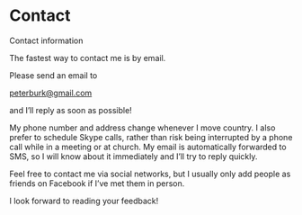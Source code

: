# Contact
Contact information

The fastest way to contact me is by email.

Please send an email to

[peterburk@gmail.com](mailto:peterburk@gmail.com)

and I’ll reply as soon as possible!

My phone number and address change whenever I move country. I also prefer to schedule Skype calls, rather than risk being interrupted by a phone call while in a meeting or at church. My email is automatically forwarded to SMS, so I will know about it immediately and I’ll try to reply quickly.

Feel free to contact me via social networks, but I usually only add people as friends on Facebook if I’ve met them in person.

I look forward to reading your feedback!

